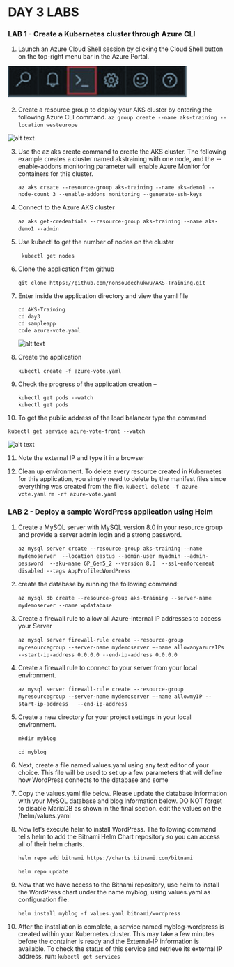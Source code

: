 # DAY 3 LABS


### LAB 1 -  Create a Kubernetes cluster through Azure CLI

1. Launch an Azure Cloud Shell session by clicking the Cloud Shell button on the top-right menu bar in the Azure Portal.


  ![alt text](../img/az-shell.png "Azure Shell")


2. Create a resource group to deploy your AKS cluster by entering the following Azure CLI
command.
   ``` az group create --name aks-training --location westeurope ```

  ![alt text](../img/az-rg.png "Azure Shell")


3. Use the az aks create command to create the AKS cluster. The following example creates a cluster named akstraining with one node, and the --enable-addons monitoring parameter will enable Azure Monitor for containers for this cluster.
    ``` 
   az aks create --resource-group aks-training --name aks-demo1 --node-count 3 --enable-addons monitoring --generate-ssh-keys
    ```

4. Connect to the Azure AKS cluster

     ``` az aks get-credentials --resource-group aks-training --name aks-demo1 --admin ```


5. Use kubectl to get the number of nodes on the cluster
  

   ``` kubectl get nodes```


6. Clone the application from github

    ``` git clone https://github.com/nonsoUdechukwu/AKS-Training.git ```

7. Enter inside the application directory and view the yaml file
   
   ```
   cd AKS-Training
   cd day3
   cd sampleapp
   code azure-vote.yaml
   ```

    ![alt text](../img/app-deploy-code.png "Azure kube App deploy")

8. Create the application
   
   ``` kubectl create -f azure-vote.yaml ```

9. Check the progress of the application creation –
   
   ```
   kubectl get pods --watch
   kubectl get pods
   ```

10. To get the public address of the load balancer type the command
   
   ```
   kubectl get service azure-vote-front --watch
   ```
   ![alt text](../img/app-deploy-code2.png "Azure kuibe App deploy")

11. Note the external IP and type it in a browser


12. Clean up environment. To delete every resource created in Kubernetes for this application, you simply need to delete by the manifest files since everything was created from the file.
   ``` kubectl delete -f azure-vote.yaml ```
   ``` rm -rf azure-vote.yaml ```




### LAB 2 -  Deploy a sample WordPress application using Helm 


1. Create a MySQL server with MySQL version 8.0 in your resource group  and provide a server admin login  and a strong password.

   ``` az mysql server create --resource-group aks-training --name mydemoserver  --location eastus --admin-user myadmin --admin-password  --sku-name GP_Gen5_2 --version 8.0  --ssl-enforcement disabled --tags AppProfile:WordPress  ```


2.  create the database by running the following command:

     ``` az mysql db create --resource-group aks-training --server-name mydemoserver --name wpdatabase ```

3. Create a firewall rule  to allow all Azure-internal IP addresses to access your Server

   ```az mysql server firewall-rule create --resource-group myresourcegroup --server-name mydemoserver –-name allowanyazureIPs --start-ip-address 0.0.0.0 --end-ip-address 0.0.0.0 ```

4. Create a firewall rule to connect to your server from your local environment.
   
   ```az mysql server firewall-rule create --resource-group myresourcegroup --server-name mydemoserver –-name allowmyIP --start-ip-address   --end-ip-address  ```

5. Create a new directory for your project settings in your local environment.
   
   ```mkdir myblog   ```

   ```cd myblog ```

6. Next, create a file named values.yaml using any text editor of your choice. This file will be used to set up a few  parameters that will define how WordPress connects to the database and some

7. Copy the values.yaml file below. Please update the database information with your MySQL database and blog Information below. DO NOT forget to disable MariaDB as shown in the final section. edit the values on the /helm/values.yaml
   
8. Now let’s execute helm to install WordPress. The following command tells helm to add the Bitnami Helm Chart repository so you can access all of their helm charts. 

   ```helm repo add bitnami https://charts.bitnami.com/bitnami  ```


   ```helm repo update ```

9. Now that we have access to the Bitnami repository, use helm to install the WordPress chart under the name myblog, using values.yaml as configuration file:
   

   ```helm install myblog -f values.yaml bitnami/wordpress  ```

10. After the installation is complete, a service named myblog-wordpress is created within your Kubernetes cluster. This may take a few minutes before the container is ready and the  External-IP information is available. To check the status of this service and retrieve its external IP address, run:
        ```kubectl get services ```

